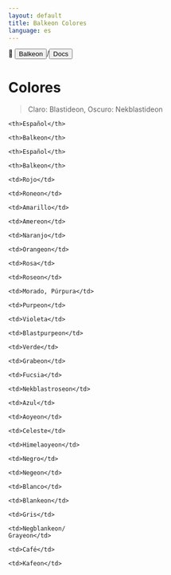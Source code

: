 ```yaml
---
layout: default
title: Balkeon Colores
language: es
--- 
```


📂 <button class="button-16" role="button" onclick="location.href='../../index'">Balkeon</button>/<button class="button-16" role="button" onclick="location.href='../index'">Docs</button>

# Colores 

> Claro: Blastideon, Oscuro: Nekblastideon

<div class="table-wrapper" markdown="block">
  <table style="width:100%">

  <theader>

  <tr>

    <th>Español</th>

    <th>Balkeon</th>

    <th>Español</th>

    <th>Balkeon</th> 

  </tr>

  </theader>

  <tbody>

  <tr>

    <td>Rojo</td>

    <td>Roneon</td>

    <td>Amarillo</td>

    <td>Amereon</td>  

  </tr>

  <tr>

    <td>Naranjo</td>

    <td>Orangeon</td>

    <td>Rosa</td>

    <td>Roseon</td>  

  </tr>

  <tr>

    <td>Morado, Púrpura</td>

    <td>Purpeon</td>

    <td>Violeta</td>

    <td>Blastpurpeon</td>  

  </tr>

  <tr>

    <td>Verde</td>

    <td>Grabeon</td>

    <td>Fucsia</td>

    <td>Nekblastroseon</td>  

  </tr>

  <tr>

    <td>Azul</td>

    <td>Aoyeon</td>

    <td>Celeste</td>

    <td>Himelaoyeon</td>  

  </tr>

  <tr>

    <td>Negro</td>

    <td>Negeon</td>

    <td>Blanco</td>

    <td>Blankeon</td>  

  </tr>

  <tr>

    <td>Gris</td>

    <td>Negblankeon/
    Grayeon</td>

    <td>Café</td>

    <td>Kafeon</td>  

  </tr>

  </tbody>

  </table>
</div>
